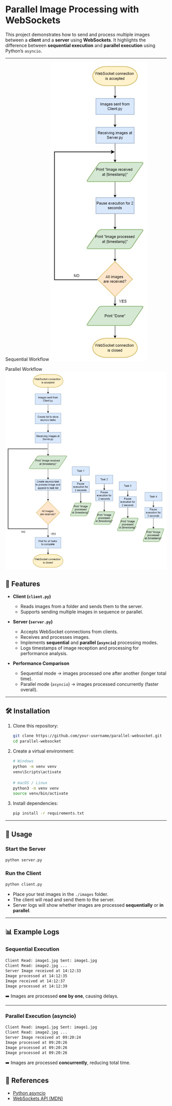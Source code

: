 # Parallel Image Processing with WebSockets

This project demonstrates how to send and process multiple images between a **client** and a **server** using **WebSockets**. It highlights the difference between **sequential execution** and **parallel execution** using Python’s `asyncio`.

---
Sequential Workflow
![App Screenshot](images/workflow.png)

Parallel Workflow
![App Screenshot](images/sdas.png)

## 📌 Features

- **Client (`client.py`)**
  - Reads images from a folder and sends them to the server.
  - Supports sending multiple images in sequence or parallel.

- **Server (`server.py`)**
  - Accepts WebSocket connections from clients.
  - Receives and processes images.
  - Implements **sequential** and **parallel (`asyncio`)** processing modes.
  - Logs timestamps of image reception and processing for performance analysis.

- **Performance Comparison**
  - Sequential mode → images processed one after another (longer total time).
  - Parallel mode (`asyncio`) → images processed concurrently (faster overall).

---

## 🛠️ Installation

1. Clone this repository:

   ```bash
   git clone https://github.com/your-username/parallel-websocket.git
   cd parallel-websocket
   ```

2. Create a virtual environment:

   ```bash
   # Windows
   python -m venv venv
   venv\Scripts\activate

   # macOS / Linux
   python3 -m venv venv
   source venv/bin/activate
   ```

3. Install dependencies:

   ```bash
   pip install -r requirements.txt
   ```

---

## 🚀 Usage

### Start the Server

```bash
python server.py
```

### Run the Client

```bash
python client.py
```

- Place your test images in the `./images` folder.  
- The client will read and send them to the server.  
- Server logs will show whether images are processed **sequentially** or **in parallel**.

---

## 📊 Example Logs

### Sequential Execution

```
Client Read: image1.jpg Sent: image1.jpg
Client Read: image2.jpg ...
Server Image received at 14:12:33
Image processed at 14:12:35
Image received at 14:12:37
Image processed at 14:12:39
```

➡️ Images are processed **one by one**, causing delays.

---

### Parallel Execution (asyncio)

```
Client Read: image1.jpg Sent: image1.jpg
Client Read: image2.jpg ...
Server Image received at 09:20:24
Image processed at 09:20:26
Image processed at 09:20:26
Image processed at 09:20:26
```

➡️ Images are processed **concurrently**, reducing total time.

## 📖 References

- [Python asyncio](https://docs.python.org/3/library/asyncio.html)  
- [WebSockets API (MDN)](https://developer.mozilla.org/en-US/docs/Web/API/WebSockets_API)  
